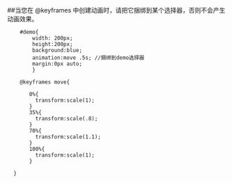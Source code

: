 
##当您在 @keyframes 中创建动画时，请把它捆绑到某个选择器，否则不会产生动画效果。

		#demo{
			width: 200px;
			height:200px;
			background:blue;
			animation:move .5s; //捆绑到demo选择器
			margin:0px auto;
			}

		@keyframes move{
		  
		   0%{
		   	 transform:scale(1);
		   }
		   35%{
		   	 transform:scale(.8);
		   }
		   70%{
		   	 transform:scale(1.1);
		   }
		   100%{
		   	 transform:scale(1);
		   }
			
      }